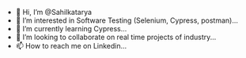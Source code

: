 - 👋 Hi, I’m @Sahilkatarya
- 👀 I’m interested in Software Testing (Selenium, Cypress, postman)...
- 🌱 I’m currently learning Cypress...
- 💞️ I’m looking to collaborate on real time projects of industry...
- 📫 How to reach me on Linkedin...

<!---
Sahilkatarya/Sahilkatarya is a ✨ special ✨ repository because its `README.md` (this file) appears on your GitHub profile.
You can click the Preview link to take a look at your changes.
--->
